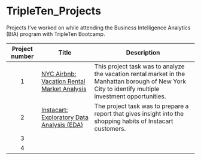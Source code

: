 # TripleTen_Projects

Projects I've worked on while attending the  Business Intelligence Analytics (BIA) program with TripleTen Bootcamp.


| Project number | Title | Description |
| :-----------: | ----------- |----------- |
| 1 | [NYC Airbnb: Vacation Rental Market Analysis](https://docs.google.com/spreadsheets/d/1OLSjY7XbOVGibLwoq73SMME2H173MjDbQ-EwlY9YByg/edit?usp=sharing) | This project task was to analyze the vacation rental market in the Manhattan borough of New York City to identify multiple investment opportunities. |
| 2 | [Instacart: Exploratory Data Analysis (EDA)](https://github.com/CoralysDeJesus/TripleTen_Projects/tree/5794d54e5c525ceefe5ada222a6221d001dda2ec/EDA%20Project) | The project task was to prepare a report that gives insight into the shopping habits of Instacart customers.
| 3 | |
| 4 | |
